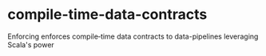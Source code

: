 # compile-time-data-contracts
Enforcing enforces compile‑time data contracts to data-pipelines leveraging Scala's power
